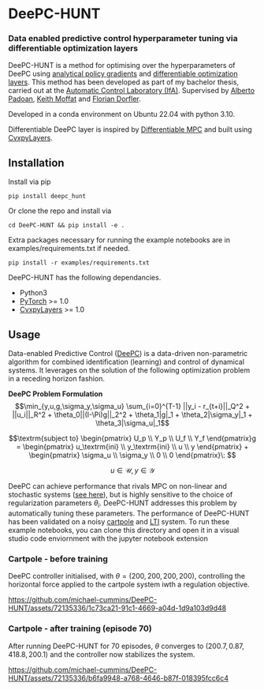 # DeePC-HUNT
### Data enabled predictive control hyperparameter tuning via differentiable optimization layers

DeePC-HUNT is a method for optimising over the hyperparameters of DeePC using [analytical policy gradients](https://arxiv.org/abs/2202.00817) and [differentiable optimization layers](https://locuslab.github.io/2019-10-28-cvxpylayers/). This method has been developed as part of my bachelor thesis, carried out at the [Automatic Control Laboratory (IfA)](https://control.ee.ethz.ch/). Supervised by [Alberto Padoan](https://www.albertopadoan.com/), [Keith Moffat](https://www.keithmoffat.com/) and [Florian Dorfler](http://people.ee.ethz.ch/~floriand/). 

Developed in a conda environment on Ubuntu 22.04 with python 3.10. 

Differentiable DeePC layer is inspired by [Differentiable MPC](https://github.com/locuslab/differentiable-mpc) and built using [CvxpyLayers](https://github.com/cvxgrp/cvxpylayers).

## Installation
Install via pip
```
pip install deepc_hunt
```
Or clone the repo and install via
```
cd DeePC-HUNT && pip install -e .
```
Extra packages necessary for running the example notebooks are in examples/requirements.txt if needed.
```
pip install -r examples/requirements.txt
```

DeePC-HUNT has the following dependancies.
* Python3
* [PyTorch](https://pytorch.org/) >= 1.0
* [CvxpyLayers](https://github.com/cvxgrp/cvxpylayers) >= 1.0

## Usage
Data-​enabled Predictive Control ([DeePC](https://arxiv.org/abs/1811.05890)) is a data-​driven non-​parametric algorithm for combined identification (learning) and control of dynamical systems. It leverages on the solution of the following optimization problem in a receding horizon fashion.

<!-- ![Problem Formulation](https://github.com/michael-cummins/DeePC-HUNT/blob/main/videos/deepc_problem.png) -->
**DeePC Problem Formulation**
$$\min_{y,u,g,\sigma_y,\sigma_u} \sum_{i=0}^{T-1} ||y_i - r_{t+i}||_Q^2 + ||u_i||_R^2 + \theta_0||(I-\Pi)g||_2^2 + \theta_1|g|_1 + \theta_2|\sigma_y|_1 + \theta_3|\sigma_u|_1$$
    
$$\textrm{subject to} \begin{pmatrix} U_p \\ Y_p \\ U_f \\ Y_f \end{pmatrix}g = \begin{pmatrix} u_\textrm{ini} \\ y_\textrm{ini}  \\ u \\ y \end{pmatrix} + \begin{pmatrix} \sigma_u \\ \sigma_y \\ 0 \\ 0 \end{pmatrix}\: $$
    
$$u \in \mathcal{U}, y \in \mathcal{Y}$$

DeePC can achieve performance that rivals MPC on non-linear and stochastic systems ([see here](https://arxiv.org/abs/2101.01273)), but is highly sensitive to the choice of regularization parameters $\theta_i$. DeePC-HUNT addresses this problem by automatically tuning these parameters. The performance of DeePC-HUNT has been validated on a noisy [cartpole](https://github.com/michael-cummins/DeePC-HUNT/ddeepc/cartpole_ddeepc.ipynb) and [LTI](https://github.com/michael-cummins/DeePC-HUNT/ddeepc/linear_ddeepc.ipynb) system. To run these example notebooks, you can clone this directory and open it in a visual studio code enviornment with the jupyter notebook extension

### Cartpole - before training

DeePC controller initialised, with $\theta = (200,200,200,200)$, controlling the horizontal force applied to the cartpole system iwth a regulation objective.

https://github.com/michael-cummins/DeePC-HUNT/assets/72135336/1c73ca21-91c1-4669-a04d-1d9a103d9d48



### Cartpole - after training (episode 70)

After running DeePC-HUNT for 70 episodes, $\theta$ converges to $(200.7, 0.87, 418.8, 200.1)$ and the controller now stabilizes the system.


https://github.com/michael-cummins/DeePC-HUNT/assets/72135336/b6fa9948-a768-4646-b87f-018395fcc6c4

